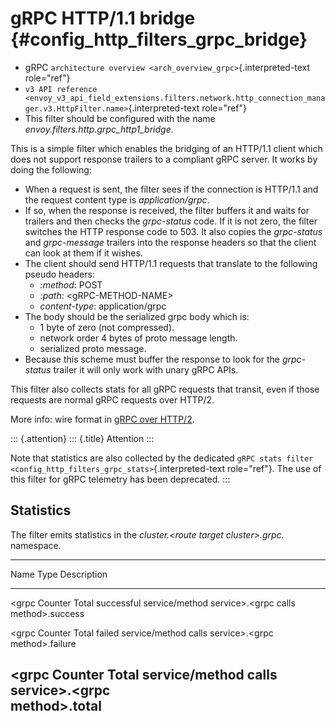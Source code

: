 gRPC HTTP/1.1 bridge {#config_http_filters_grpc_bridge}
====================

-   gRPC `architecture overview <arch_overview_grpc>`{.interpreted-text
    role="ref"}
-   `v3 API reference <envoy_v3_api_field_extensions.filters.network.http_connection_manager.v3.HttpFilter.name>`{.interpreted-text
    role="ref"}
-   This filter should be configured with the name
    *envoy.filters.http.grpc_http1_bridge*.

This is a simple filter which enables the bridging of an HTTP/1.1 client
which does not support response trailers to a compliant gRPC server. It
works by doing the following:

-   When a request is sent, the filter sees if the connection is
    HTTP/1.1 and the request content type is *application/grpc*.
-   If so, when the response is received, the filter buffers it and
    waits for trailers and then checks the *grpc-status* code. If it is
    not zero, the filter switches the HTTP response code to 503. It also
    copies the *grpc-status* and *grpc-message* trailers into the
    response headers so that the client can look at them if it wishes.
-   The client should send HTTP/1.1 requests that translate to the
    following pseudo headers:
    -   *:method*: POST
    -   *:path*: \<gRPC-METHOD-NAME\>
    -   *content-type*: application/grpc
-   The body should be the serialized grpc body which is:
    -   1 byte of zero (not compressed).
    -   network order 4 bytes of proto message length.
    -   serialized proto message.
-   Because this scheme must buffer the response to look for the
    *grpc-status* trailer it will only work with unary gRPC APIs.

This filter also collects stats for all gRPC requests that transit, even
if those requests are normal gRPC requests over HTTP/2.

More info: wire format in [gRPC over
HTTP/2](https://github.com/grpc/grpc/blob/master/doc/PROTOCOL-HTTP2.md).

::: {.attention}
::: {.title}
Attention
:::

Note that statistics are also collected by the dedicated
`gRPC stats filter
<config_http_filters_grpc_stats>`{.interpreted-text role="ref"}. The use
of this filter for gRPC telemetry has been deprecated.
:::

Statistics
----------

The filter emits statistics in the *cluster.\<route target
cluster\>.grpc.* namespace.

  ------------------------------------------------------------------------
  Name               Type              Description
  ------------------ ----------------- -----------------------------------
  \<grpc             Counter           Total successful service/method
  service\>.\<grpc                     calls
  method\>.success                     

  \<grpc             Counter           Total failed service/method calls
  service\>.\<grpc                     
  method\>.failure                     

  \<grpc             Counter           Total service/method calls
  service\>.\<grpc                     
  method\>.total                       
  ------------------------------------------------------------------------
